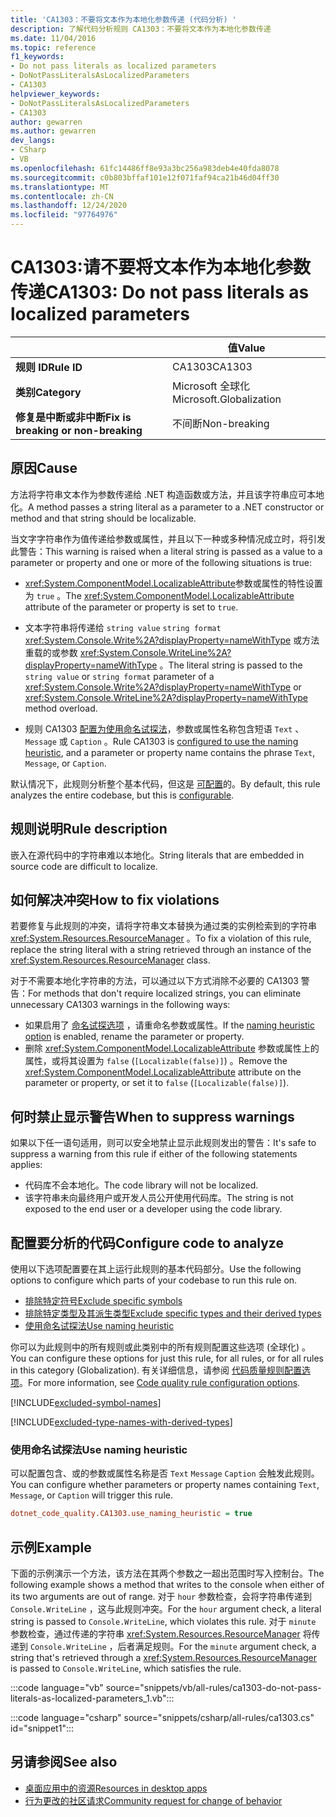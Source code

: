 ```yaml
---
title: 'CA1303：不要将文本作为本地化参数传递 (代码分析) '
description: 了解代码分析规则 CA1303：不要将文本作为本地化参数传递
ms.date: 11/04/2016
ms.topic: reference
f1_keywords:
- Do not pass literals as localized parameters
- DoNotPassLiteralsAsLocalizedParameters
- CA1303
helpviewer_keywords:
- DoNotPassLiteralsAsLocalizedParameters
- CA1303
author: gewarren
ms.author: gewarren
dev_langs:
- CSharp
- VB
ms.openlocfilehash: 61fc14486ff8e93a3bc256a983deb4e40fda8078
ms.sourcegitcommit: c0b803bffaf101e12f071faf94ca21b46d04ff30
ms.translationtype: MT
ms.contentlocale: zh-CN
ms.lasthandoff: 12/24/2020
ms.locfileid: "97764976"
---
```

# <a name="ca1303-do-not-pass-literals-as-localized-parameters"></a><span data-ttu-id="e6cb4-103">CA1303:请不要将文本作为本地化参数传递</span><span class="sxs-lookup"><span data-stu-id="e6cb4-103">CA1303: Do not pass literals as localized parameters</span></span>

| | <span data-ttu-id="e6cb4-104">值</span><span class="sxs-lookup"><span data-stu-id="e6cb4-104">Value</span></span> |
|-|-|
| <span data-ttu-id="e6cb4-105">**规则 ID**</span><span class="sxs-lookup"><span data-stu-id="e6cb4-105">**Rule ID**</span></span> |<span data-ttu-id="e6cb4-106">CA1303</span><span class="sxs-lookup"><span data-stu-id="e6cb4-106">CA1303</span></span>|
| <span data-ttu-id="e6cb4-107">**类别**</span><span class="sxs-lookup"><span data-stu-id="e6cb4-107">**Category**</span></span> |<span data-ttu-id="e6cb4-108">Microsoft 全球化</span><span class="sxs-lookup"><span data-stu-id="e6cb4-108">Microsoft.Globalization</span></span>|
| <span data-ttu-id="e6cb4-109">**修复是中断或非中断**</span><span class="sxs-lookup"><span data-stu-id="e6cb4-109">**Fix is breaking or non-breaking**</span></span> |<span data-ttu-id="e6cb4-110">不间断</span><span class="sxs-lookup"><span data-stu-id="e6cb4-110">Non-breaking</span></span>|

## <a name="cause"></a><span data-ttu-id="e6cb4-111">原因</span><span class="sxs-lookup"><span data-stu-id="e6cb4-111">Cause</span></span>

<span data-ttu-id="e6cb4-112">方法将字符串文本作为参数传递给 .NET 构造函数或方法，并且该字符串应可本地化。</span><span class="sxs-lookup"><span data-stu-id="e6cb4-112">A method passes a string literal as a parameter to a .NET constructor or method and that string should be localizable.</span></span>

<span data-ttu-id="e6cb4-113">当文字字符串作为值传递给参数或属性，并且以下一种或多种情况成立时，将引发此警告：</span><span class="sxs-lookup"><span data-stu-id="e6cb4-113">This warning is raised when a literal string is passed as a value to a parameter or property and one or more of the following situations is true:</span></span>

- <span data-ttu-id="e6cb4-114"><xref:System.ComponentModel.LocalizableAttribute>参数或属性的特性设置为 `true` 。</span><span class="sxs-lookup"><span data-stu-id="e6cb4-114">The <xref:System.ComponentModel.LocalizableAttribute> attribute of the parameter or property is set to `true`.</span></span>

- <span data-ttu-id="e6cb4-115">文本字符串将传递给 `string value` `string format` <xref:System.Console.Write%2A?displayProperty=nameWithType> 或方法重载的或参数 <xref:System.Console.WriteLine%2A?displayProperty=nameWithType> 。</span><span class="sxs-lookup"><span data-stu-id="e6cb4-115">The literal string is passed to the `string value` or `string format` parameter of a <xref:System.Console.Write%2A?displayProperty=nameWithType> or <xref:System.Console.WriteLine%2A?displayProperty=nameWithType> method overload.</span></span>

- <span data-ttu-id="e6cb4-116">规则 CA1303 [配置为使用命名试探法](#use-naming-heuristic)，参数或属性名称包含短语 `Text` 、 `Message` 或 `Caption` 。</span><span class="sxs-lookup"><span data-stu-id="e6cb4-116">Rule CA1303 is [configured to use the naming heuristic](#use-naming-heuristic), and a parameter or property name contains the phrase `Text`, `Message`, or `Caption`.</span></span>

<span data-ttu-id="e6cb4-117">默认情况下，此规则分析整个基本代码，但这是 [可配置](#configure-code-to-analyze)的。</span><span class="sxs-lookup"><span data-stu-id="e6cb4-117">By default, this rule analyzes the entire codebase, but this is [configurable](#configure-code-to-analyze).</span></span>

## <a name="rule-description"></a><span data-ttu-id="e6cb4-118">规则说明</span><span class="sxs-lookup"><span data-stu-id="e6cb4-118">Rule description</span></span>

<span data-ttu-id="e6cb4-119">嵌入在源代码中的字符串难以本地化。</span><span class="sxs-lookup"><span data-stu-id="e6cb4-119">String literals that are embedded in source code are difficult to localize.</span></span>

## <a name="how-to-fix-violations"></a><span data-ttu-id="e6cb4-120">如何解决冲突</span><span class="sxs-lookup"><span data-stu-id="e6cb4-120">How to fix violations</span></span>

<span data-ttu-id="e6cb4-121">若要修复与此规则的冲突，请将字符串文本替换为通过类的实例检索到的字符串 <xref:System.Resources.ResourceManager> 。</span><span class="sxs-lookup"><span data-stu-id="e6cb4-121">To fix a violation of this rule, replace the string literal with a string retrieved through an instance of the <xref:System.Resources.ResourceManager> class.</span></span>

<span data-ttu-id="e6cb4-122">对于不需要本地化字符串的方法，可以通过以下方式消除不必要的 CA1303 警告：</span><span class="sxs-lookup"><span data-stu-id="e6cb4-122">For methods that don't require localized strings, you can eliminate unnecessary CA1303 warnings in the following ways:</span></span>

- <span data-ttu-id="e6cb4-123">如果启用了 [命名试探选项](#use-naming-heuristic) ，请重命名参数或属性。</span><span class="sxs-lookup"><span data-stu-id="e6cb4-123">If the [naming heuristic option](#use-naming-heuristic) is enabled, rename the parameter or property.</span></span>
- <span data-ttu-id="e6cb4-124">删除 <xref:System.ComponentModel.LocalizableAttribute> 参数或属性上的属性，或将其设置为 `false` (`[Localizable(false)]`) 。</span><span class="sxs-lookup"><span data-stu-id="e6cb4-124">Remove the <xref:System.ComponentModel.LocalizableAttribute> attribute on the parameter or property, or set it to `false` (`[Localizable(false)]`).</span></span>

## <a name="when-to-suppress-warnings"></a><span data-ttu-id="e6cb4-125">何时禁止显示警告</span><span class="sxs-lookup"><span data-stu-id="e6cb4-125">When to suppress warnings</span></span>

<span data-ttu-id="e6cb4-126">如果以下任一语句适用，则可以安全地禁止显示此规则发出的警告：</span><span class="sxs-lookup"><span data-stu-id="e6cb4-126">It's safe to suppress a warning from this rule if either of the following statements applies:</span></span>

- <span data-ttu-id="e6cb4-127">代码库不会本地化。</span><span class="sxs-lookup"><span data-stu-id="e6cb4-127">The code library will not be localized.</span></span>
- <span data-ttu-id="e6cb4-128">该字符串未向最终用户或开发人员公开使用代码库。</span><span class="sxs-lookup"><span data-stu-id="e6cb4-128">The string is not exposed to the end user or a developer using the code library.</span></span>

## <a name="configure-code-to-analyze"></a><span data-ttu-id="e6cb4-129">配置要分析的代码</span><span class="sxs-lookup"><span data-stu-id="e6cb4-129">Configure code to analyze</span></span>

<span data-ttu-id="e6cb4-130">使用以下选项配置要在其上运行此规则的基本代码部分。</span><span class="sxs-lookup"><span data-stu-id="e6cb4-130">Use the following options to configure which parts of your codebase to run this rule on.</span></span>

- [<span data-ttu-id="e6cb4-131">排除特定符号</span><span class="sxs-lookup"><span data-stu-id="e6cb4-131">Exclude specific symbols</span></span>](#exclude-specific-symbols)
- [<span data-ttu-id="e6cb4-132">排除特定类型及其派生类型</span><span class="sxs-lookup"><span data-stu-id="e6cb4-132">Exclude specific types and their derived types</span></span>](#exclude-specific-types-and-their-derived-types)
- [<span data-ttu-id="e6cb4-133">使用命名试探法</span><span class="sxs-lookup"><span data-stu-id="e6cb4-133">Use naming heuristic</span></span>](#use-naming-heuristic)

<span data-ttu-id="e6cb4-134">你可以为此规则中的所有规则或此类别中的所有规则配置这些选项 (全球化) 。</span><span class="sxs-lookup"><span data-stu-id="e6cb4-134">You can configure these options for just this rule, for all rules, or for all rules in this category (Globalization).</span></span> <span data-ttu-id="e6cb4-135">有关详细信息，请参阅 [代码质量规则配置选项](../code-quality-rule-options.md)。</span><span class="sxs-lookup"><span data-stu-id="e6cb4-135">For more information, see [Code quality rule configuration options](../code-quality-rule-options.md).</span></span>

[!INCLUDE[excluded-symbol-names](~/includes/code-analysis/excluded-symbol-names.md)]

[!INCLUDE[excluded-type-names-with-derived-types](~/includes/code-analysis/excluded-type-names-with-derived-types.md)]

### <a name="use-naming-heuristic"></a><span data-ttu-id="e6cb4-136">使用命名试探法</span><span class="sxs-lookup"><span data-stu-id="e6cb4-136">Use naming heuristic</span></span>

<span data-ttu-id="e6cb4-137">可以配置包含、或的参数或属性名称是否 `Text` `Message` `Caption` 会触发此规则。</span><span class="sxs-lookup"><span data-stu-id="e6cb4-137">You can configure whether parameters or property names containing `Text`, `Message`, or `Caption` will trigger this rule.</span></span>

```ini
dotnet_code_quality.CA1303.use_naming_heuristic = true
```

## <a name="example"></a><span data-ttu-id="e6cb4-138">示例</span><span class="sxs-lookup"><span data-stu-id="e6cb4-138">Example</span></span>

<span data-ttu-id="e6cb4-139">下面的示例演示一个方法，该方法在其两个参数之一超出范围时写入控制台。</span><span class="sxs-lookup"><span data-stu-id="e6cb4-139">The following example shows a method that writes to the console when either of its two arguments are out of range.</span></span> <span data-ttu-id="e6cb4-140">对于 `hour` 参数检查，会将字符串传递到 `Console.WriteLine` ，这与此规则冲突。</span><span class="sxs-lookup"><span data-stu-id="e6cb4-140">For the `hour` argument check, a literal string is passed to `Console.WriteLine`, which violates this rule.</span></span> <span data-ttu-id="e6cb4-141">对于 `minute` 参数检查，通过传递的字符串 <xref:System.Resources.ResourceManager> 将传递到 `Console.WriteLine` ，后者满足规则。</span><span class="sxs-lookup"><span data-stu-id="e6cb4-141">For the `minute` argument check, a string that's retrieved through a <xref:System.Resources.ResourceManager> is passed to `Console.WriteLine`, which satisfies the rule.</span></span>

:::code language="vb" source="snippets/vb/all-rules/ca1303-do-not-pass-literals-as-localized-parameters_1.vb":::

:::code language="csharp" source="snippets/csharp/all-rules/ca1303.cs" id="snippet1":::

## <a name="see-also"></a><span data-ttu-id="e6cb4-142">另请参阅</span><span class="sxs-lookup"><span data-stu-id="e6cb4-142">See also</span></span>

- [<span data-ttu-id="e6cb4-143">桌面应用中的资源</span><span class="sxs-lookup"><span data-stu-id="e6cb4-143">Resources in desktop apps</span></span>](../../../framework/resources/index.md)
- [<span data-ttu-id="e6cb4-144">行为更改的社区请求</span><span class="sxs-lookup"><span data-stu-id="e6cb4-144">Community request for change of behavior</span></span>](https://github.com/dotnet/roslyn-analyzers/issues/2933)
